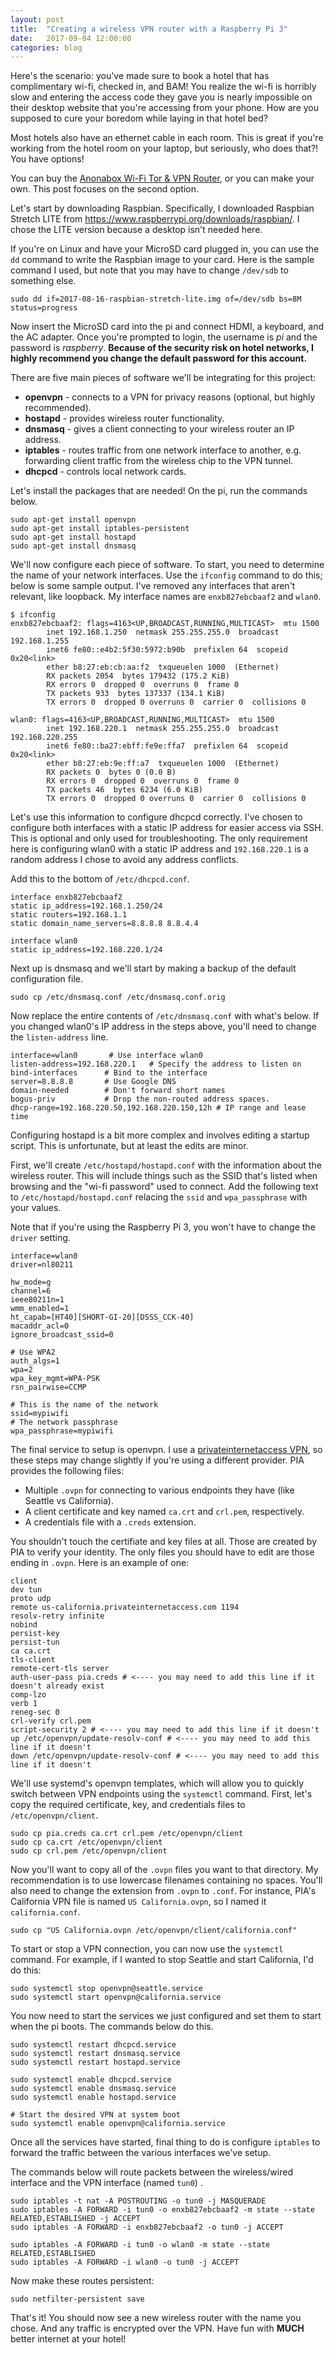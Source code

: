 ```yaml
---
layout: post
title:  "Creating a wireless VPN router with a Raspberry Pi 3"
date:   2017-09-04 12:00:00
categories: blog
---
```

Here's the scenario: you've made sure to book a hotel that has complimentary wi-fi, checked in, and BAM! You realize the wi-fi is horribly slow and entering the access code they gave you is nearly impossible on their desktop website that you're accessing from your phone. How are you supposed to cure your boredom while laying in that hotel bed?

Most hotels also have an ethernet cable in each room. This is great if you're working from the hotel room on your laptop, but seriously, who does that?! You have options!

You can buy the [Anonabox Wi-Fi Tor & VPN Router](http://a.co/6hAd7zc), or you can make your own. This post focuses on the second option.

Let's start by downloading Raspbian. Specifically, I downloaded Raspbian Stretch LITE from https://www.raspberrypi.org/downloads/raspbian/. I chose the LITE version because a desktop isn't needed here.

If you're on Linux and have your MicroSD card plugged in, you can use the `dd` command to write the Raspbian image to your card. Here is the sample command I used, but note that you may have to change `/dev/sdb` to something else.

~~~
sudo dd if=2017-08-16-raspbian-stretch-lite.img of=/dev/sdb bs=8M status=progress
~~~

Now insert the MicroSD card into the pi and connect HDMI, a keyboard, and the AC adapter. Once you're prompted to login, the username is *pi* and the password is *raspberry*. **Because of the security risk on hotel networks, I highly recommend you change the default password for this account.**

There are five main pieces of software we'll be integrating for this project:

- **openvpn** - connects to a VPN for privacy reasons (optional, but highly recommended).
- **hostapd** - provides wireless router functionality.
- **dnsmasq** - gives a client connecting to your wireless router an IP address.
- **iptables** - routes traffic from one network interface to another, e.g. forwarding client traffic from the wireless chip to the VPN tunnel.
- **dhcpcd** - controls local network cards.

Let's install the packages that are needed! On the pi, run the commands below.

~~~
sudo apt-get install openvpn
sudo apt-get install iptables-persistent
sudo apt-get install hostapd
sudo apt-get install dnsmasq
~~~

We'll now configure each piece of software. To start, you need to determine the name of your network interfaces. Use the `ifconfig` command to do this; below is some sample output. I've removed any interfaces that aren't relevant, like loopback. My interface names are `enxb827ebcbaaf2` and `wlan0`.

~~~
$ ifconfig
enxb827ebcbaaf2: flags=4163<UP,BROADCAST,RUNNING,MULTICAST>  mtu 1500
        inet 192.168.1.250  netmask 255.255.255.0  broadcast 192.168.1.255
        inet6 fe80::e4b2:5f30:5972:b90b  prefixlen 64  scopeid 0x20<link>
        ether b8:27:eb:cb:aa:f2  txqueuelen 1000  (Ethernet)
        RX packets 2054  bytes 179432 (175.2 KiB)
        RX errors 0  dropped 0  overruns 0  frame 0
        TX packets 933  bytes 137337 (134.1 KiB)
        TX errors 0  dropped 0 overruns 0  carrier 0  collisions 0

wlan0: flags=4163<UP,BROADCAST,RUNNING,MULTICAST>  mtu 1500
        inet 192.168.220.1  netmask 255.255.255.0  broadcast 192.168.220.255
        inet6 fe80::ba27:ebff:fe9e:ffa7  prefixlen 64  scopeid 0x20<link>
        ether b8:27:eb:9e:ff:a7  txqueuelen 1000  (Ethernet)
        RX packets 0  bytes 0 (0.0 B)
        RX errors 0  dropped 0  overruns 0  frame 0
        TX packets 46  bytes 6234 (6.0 KiB)
        TX errors 0  dropped 0 overruns 0  carrier 0  collisions 0
~~~

Let's use this information to configure dhcpcd correctly. I've chosen to configure both interfaces with a static IP address for easier access via SSH. This is optional and only used for troubleshooting. The only requirement here is configuring wlan0 with a static IP address and `192.168.220.1` is a random address I chose to avoid any address conflicts.

Add this to the bottom of `/etc/dhcpcd.conf`.
~~~
interface enxb827ebcbaaf2
static ip_address=192.168.1.250/24
static routers=192.168.1.1
static domain_name_servers=8.8.8.8 8.8.4.4

interface wlan0
static ip_address=192.168.220.1/24
~~~

Next up is dnsmasq and we'll start by making a backup of the default configuration file.

~~~
sudo cp /etc/dnsmasq.conf /etc/dnsmasq.conf.orig
~~~

Now replace the entire contents of `/etc/dnsmasq.conf` with what's below. If you changed wlan0's IP address in the steps above, you'll need to change the `listen-address` line.

~~~
interface=wlan0       # Use interface wlan0  
listen-address=192.168.220.1   # Specify the address to listen on  
bind-interfaces      # Bind to the interface
server=8.8.8.8       # Use Google DNS  
domain-needed        # Don't forward short names  
bogus-priv           # Drop the non-routed address spaces.  
dhcp-range=192.168.220.50,192.168.220.150,12h # IP range and lease time
~~~

Configuring hostapd is a bit more complex and involves editing a startup script. This is unfortunate, but at least the edits are minor.

First, we'll create `/etc/hostapd/hostapd.conf` with the information about the wireless router. This will include things such as the SSID that's listed when browsing and the "wi-fi password" used to connect. Add the following text to `/etc/hostapd/hostapd.conf` relacing the `ssid` and `wpa_passphrase` with your values.

Note that if you're using the Raspberry Pi 3, you won't have to change the `driver` setting.

~~~
interface=wlan0
driver=nl80211

hw_mode=g
channel=6
ieee80211n=1
wmm_enabled=1
ht_capab=[HT40][SHORT-GI-20][DSSS_CCK-40]
macaddr_acl=0
ignore_broadcast_ssid=0

# Use WPA2
auth_algs=1
wpa=2
wpa_key_mgmt=WPA-PSK
rsn_pairwise=CCMP

# This is the name of the network
ssid=mypiwifi
# The network passphrase
wpa_passphrase=mypiwifi
~~~

The final service to setup is openvpn. I use a [privateinternetaccess VPN](https://www.privateinternetaccess.com), so these steps may change slightly if you're using a different provider. PIA provides the following files:

- Multiple `.ovpn` for connecting to various endpoints they have (like Seattle vs California).
- A client certificate and key named `ca.crt` and `crl.pem`, respectively.
- A credentials file with a `.creds` extension.

You shouldn't touch the certifiate and key files at all. Those are created by PIA to verify your identity. The only files you should have to edit are those ending in `.ovpn`. Here is an example of one:

~~~
client
dev tun
proto udp
remote us-california.privateinternetaccess.com 1194
resolv-retry infinite
nobind
persist-key
persist-tun
ca ca.crt
tls-client
remote-cert-tls server
auth-user-pass pia.creds # <---- you may need to add this line if it doesn't already exist
comp-lzo
verb 1
reneg-sec 0
crl-verify crl.pem
script-security 2 # <---- you may need to add this line if it doesn't
up /etc/openvpn/update-resolv-conf # <---- you may need to add this line if it doesn't
down /etc/openvpn/update-resolv-conf # <---- you may need to add this line if it doesn't
~~~

We'll use systemd's openvpn templates, which will allow you to quickly switch between VPN endpoints using the `systemctl` command. First, let's copy the required certificate, key, and credentials files to `/etc/openvpn/client`.

~~~
sudo cp pia.creds ca.crt crl.pem /etc/openvpn/client
sudo cp ca.crt /etc/openvpn/client
sudo cp crl.pem /etc/openvpn/client
~~~

Now you'll want to copy all of the `.ovpn` files you want to that directory. My recommendation is to use lowercase filenames containing no spaces. You'll also need to change the extension from `.ovpn` to `.conf`. For instance, PIA's California VPN file is named `US California.ovpn`, so I named it `california.conf`.

~~~
sudo cp "US California.ovpn /etc/openvpn/client/california.conf"
~~~

To start or stop a VPN connection, you can now use the `systemctl` command. For example, if I wanted to stop Seattle and start California, I'd do this:

~~~
sudo systemctl stop openvpn@seattle.service
sudo systemctl start openvpn@california.service
~~~

You now need to start the services we just configured and set them to start when the pi boots. The commands below do this.

~~~
sudo systemctl restart dhcpcd.service
sudo systemctl restart dnsmasq.service
sudo systemctl restart hostapd.service

sudo systemctl enable dhcpcd.service
sudo systemctl enable dnsmasq.service
sudo systemctl enable hostapd.service

# Start the desired VPN at system boot
sudo systemctl enable openvpn@california.service
~~~

Once all the services have started, final thing to do is configure `iptables` to forward the traffic between the various interfaces we've setup.

The commands below will route packets between the wireless/wired interface and the VPN interface (named `tun0`) .

~~~
sudo iptables -t nat -A POSTROUTING -o tun0 -j MASQUERADE
sudo iptables -A FORWARD -i tun0 -o enxb827ebcbaaf2 -m state --state RELATED,ESTABLISHED -j ACCEPT
sudo iptables -A FORWARD -i enxb827ebcbaaf2 -o tun0 -j ACCEPT

sudo iptables -A FORWARD -i tun0 -o wlan0 -m state --state RELATED,ESTABLISHED
sudo iptables -A FORWARD -i wlan0 -o tun0 -j ACCEPT
~~~

Now make these routes persistent:

~~~
sudo netfilter-persistent save
~~~

That's it! You should now see a new wireless router with the name you chose. And any traffic is encrypted over the VPN. Have fun with **MUCH** better internet at your hotel!
